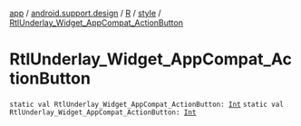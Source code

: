 [app](../../../index.md) / [android.support.design](../../index.md) / [R](../index.md) / [style](index.md) / [RtlUnderlay_Widget_AppCompat_ActionButton](./-rtl-underlay_-widget_-app-compat_-action-button.md)

# RtlUnderlay_Widget_AppCompat_ActionButton

`static val RtlUnderlay_Widget_AppCompat_ActionButton: `[`Int`](https://kotlinlang.org/api/latest/jvm/stdlib/kotlin/-int/index.html)
`static val RtlUnderlay_Widget_AppCompat_ActionButton: `[`Int`](https://kotlinlang.org/api/latest/jvm/stdlib/kotlin/-int/index.html)